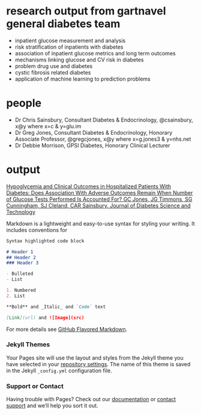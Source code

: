 # research output from gartnavel general diabetes team
- inpatient glucose measurement and analysis
- risk stratification of inpatients with diabetes
- association of inpatient glucose metrics and long term outcomes
- mechanisms linking glucose and CV risk in diabetes
- problem drug use and diabetes
- cystic fibrosis related diabetes
- application of machine learning to prediction problems

# people
- Dr Chris Sainsbury, Consultant Diabetes & Endocrinology, @csainsbury, x@y where x=c & y=glu.im
- Dr Greg Jones, Consultant Diabetes & Endocrinology, Honorary Associate Professor, @gregcjones, x@y where x=g.jones3 & y=nhs.net
- Dr Debbie Morrison, GPSI Diabetes, Honorary Clinical Lecturer

# output
[Hypoglycemia and Clinical Outcomes in Hospitalized Patients With Diabetes: Does Association With Adverse Outcomes Remain When Number of Glucose Tests Performed Is Accounted For? GC Jones, JG Timmons, SG Cunningham, SJ Cleland, CAR Sainsbury. Journal of Diabetes Science and Technology](http://journals.sagepub.com/doi/abs/10.1177/1932296816688012)

Markdown is a lightweight and easy-to-use syntax for styling your writing. It includes conventions for

```markdown
Syntax highlighted code block

# Header 1
## Header 2
### Header 3

- Bulleted
- List

1. Numbered
2. List

**Bold** and _Italic_ and `Code` text

[Link](url) and ![Image](src)
```

For more details see [GitHub Flavored Markdown](https://guides.github.com/features/mastering-markdown/).

### Jekyll Themes

Your Pages site will use the layout and styles from the Jekyll theme you have selected in your [repository settings](https://github.com/csainsbury/glucose.ai/settings). The name of this theme is saved in the Jekyll `_config.yml` configuration file.

### Support or Contact

Having trouble with Pages? Check out our [documentation](https://help.github.com/categories/github-pages-basics/) or [contact support](https://github.com/contact) and we’ll help you sort it out.
